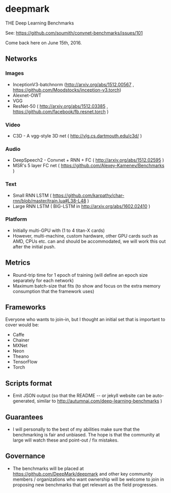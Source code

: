# deepmark
THE Deep Learning Benchmarks

See: https://github.com/soumith/convnet-benchmarks/issues/101

Come back here on June 15th, 2016.

## Networks
### Images
- InceptionV3-batchnorm (http://arxiv.org/abs/1512.00567 , https://github.com/Moodstocks/inception-v3.torch)
- Alexnet-OWT
- VGG
- ResNet-50 ( http://arxiv.org/abs/1512.03385 , https://github.com/facebook/fb.resnet.torch )

### Video
- C3D - A vgg-style 3D net ( http://vlg.cs.dartmouth.edu/c3d/ )

### Audio
- DeepSpeech2 - Convnet + RNN + FC ( http://arxiv.org/abs/1512.02595 )
- MSR's 5 layer FC net ( https://github.com/Alexey-Kamenev/Benchmarks )

### Text
- Small RNN LSTM ( https://github.com/karpathy/char-rnn/blob/master/train.lua#L38-L48 )
- Large RNN LSTM ( BIG-LSTM in http://arxiv.org/abs/1602.02410 )


### Platform
- Initially multi-GPU with (1 to 4 titan-X cards)
- However, multi-machine, custom hardware, other GPU cards such as AMD, CPUs etc. can and should be accommodated, we will work this out after the initial push.

## Metrics
- Round-trip time for 1 epoch of training (will define an epoch size separately for each network)
- Maximum batch-size that fits (to show and focus on the extra memory consumption that the framework uses)

## Frameworks
Everyone who wants to join-in, but I thought an initial set that is important to cover would be:
- Caffe
- Chainer
- MXNet
- Neon
- Theano
- TensorFlow
- Torch

## Scripts format
- Emit JSON output (so that the README -- or jekyll website can be auto-generated, similar to http://autumnai.com/deep-learning-benchmarks )

## Guarantees
- I will personally to the best of my abilities make sure that the benchmarking is fair and unbiased. The hope is that the community at large will watch these and point-out / fix mistakes.

## Governance
- The benchmarks will be placed at https://github.com/DeepMark/deepmark and other key community members / organizations who want ownership will be welcome to join in proposing new benchmarks that get relevant as the field progresses.
